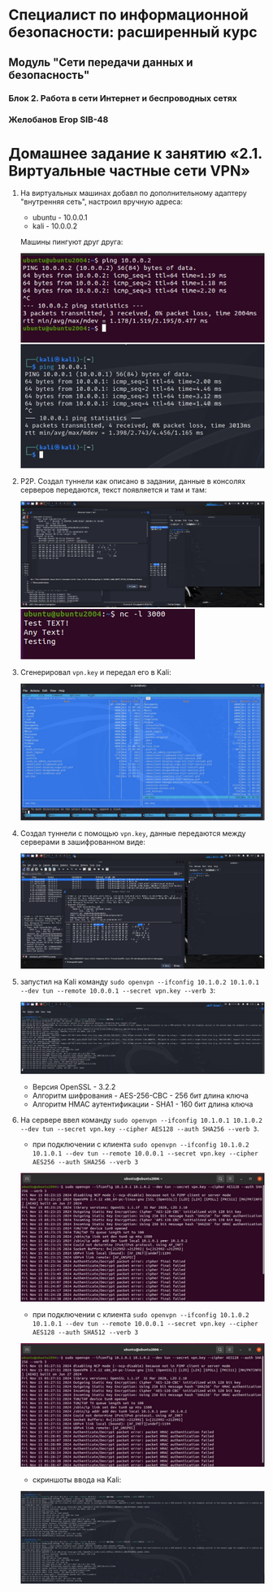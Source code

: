 # Специалист по информационной безопасности: расширенный курс
## Модуль "Сети передачи данных и безопасность"
### Блок 2. Работа в сети Интернет и беспроводных сетях
### Желобанов Егор SIB-48

# Домашнее задание к занятию «2.1. Виртуальные частные сети VPN»

1. На виртуальных машинах добавл по дополнительному адаптеру "внутренняя сеть", настроил вручную адреса:

    * ubuntu - 10.0.0.1
    * kali - 10.0.0.2

    Машины пингуют друг друга:

    ![](assets/ubuntu_ping_kali.jpg)
    ![](assets/kali_ping_ubuntu.jpg)

2. P2P. Создал туннели как описано в задании, данные в консолях серверов передаются, текст появляется и там и там:

    ![](assets/kali_text.jpg)
    ![](assets/ubuntu_text.jpg)

3. Сгенерировал `vpn.key` и передал его в Kali:

    ![](assets/mc.jpg)

4. Создал туннели с помощью `vpn.key`, данные передаются между серверами в зашифрованном виде:

    ![](assets/kali_encrypt_text.jpg)

5. запустил на Kali команду `sudo openvpn --ifconfig 10.1.0.2 10.1.0.1 --dev tun --remote 10.0.0.1 --secret vpn.key --verb 3`:

    ![](assets/kali_command.jpg)

    * Версия OpenSSL - 3.2.2
    * Алгоритм шифрования - AES-256-CBC - 256 бит длина ключа
    * Алгоритм HMAC аутентификации - SHA1 - 160 бит длина ключа

6. На сервере ввел команду `sudo openvpn --ifconfig 10.1.0.1 10.1.0.2 --dev tun --secret vpn.key --cipher AES128 --auth SHA256 --verb 3`.

    * при подключении с клиента `sudo openvpn --ifconfig 10.1.0.2 10.1.0.1 --dev tun --remote 10.0.0.1 --secret vpn.key --cipher AES256 --auth SHA256 --verb 3`

    ![](assets/6_1.jpg)

    * при подключении с клиента `sudo openvpn --ifconfig 10.1.0.2 10.1.0.1 --dev tun --remote 10.0.0.1 --secret vpn.key --cipher AES128 --auth SHA512 --verb 3`

    ![](assets/6_2.jpg)

    * скриншоты ввода на Kali:

    ![](assets/6_3.jpg)